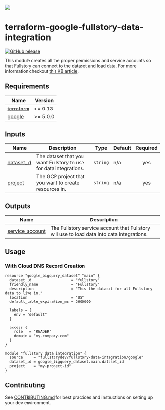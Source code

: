 <a href="https://fullstory.com"><img src="https://github.com/fullstorydev/terraform-google-fullstory-data-integration/blob/main/assets/fs-logo.png?raw=true"></a>

# terraform-google-fullstory-data-integration

[![GitHub release](https://img.shields.io/github/release/fullstorydev/terraform-google-fullstory-data-integration.svg)](https://github.com/fullstorydev/terraform-google-fullstory-data-integration/releases/)

This module creates all the proper permissions and service accounts so that Fullstory can connect to the dataset and load data. For more information checkout [this KB article](https://help.fullstory.com/hc/en-us/articles/6295305958551-Google-BigQuery).

<!-- BEGIN_TF_DOCS -->

## Requirements

| Name                                                                     | Version  |
| ------------------------------------------------------------------------ | -------- |
| <a name="requirement_terraform"></a> [terraform](#requirement_terraform) | >= 0.13  |
| <a name="requirement_google"></a> [google](#requirement_google)          | >= 5.0.0 |

## Inputs

| Name                                                            | Description                                                       | Type     | Default | Required |
| --------------------------------------------------------------- | ----------------------------------------------------------------- | -------- | ------- | :------: |
| <a name="input_dataset_id"></a> [dataset_id](#input_dataset_id) | The dataset that you want Fullstory to use for data integrations. | `string` | n/a     |   yes    |
| <a name="input_project"></a> [project](#input_project)          | The GCP project that you want to create resources in.             | `string` | n/a     |   yes    |

## Outputs

| Name                                                                             | Description                                                                                |
| -------------------------------------------------------------------------------- | ------------------------------------------------------------------------------------------ |
| <a name="output_service_account"></a> [service_account](#output_service_account) | The Fullstory service account that Fullstory will use to load data into data integrations. |

## Usage

### With Cloud DNS Record Creation

```hcl
resource "google_bigquery_dataset" "main" {
  dataset_id                  = "fullstory"
  friendly_name               = "Fullstory"
  description                 = "This the dataset for all Fullstory data to live in."
  location                    = "US"
  default_table_expiration_ms = 3600000

  labels = {
    env = "default"
  }

  access {
    role   = "READER"
    domain = "my-company.com"
  }
}

module "fullstory_data_integration" {
  source     = "fullstorydev/fullstory-data-integration/google"
  dataset_id = google_bigquery_dataset.main.dataset_id
  project    = "my-project-id"
}
```

<!-- END_TF_DOCS -->

## Contributing

See [CONTRIBUTING.md](https://github.com/fullstorydev/terraform-google-fullstory-cloud-relay/blob/main/.github/CONTRIBUTING.md) for best practices and instructions on setting up your dev environment.
